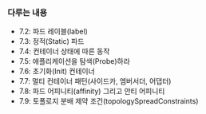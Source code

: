 ### 다루는 내용 
- 7.2: 파드 레이블(label) 
- 7.3: 정적(Static) 파드 
- 7.4: 컨테이너 상태에 따른 동작 
- 7.5: 애플리케이션을 탐색(Probe)하라
- 7.6: 초기화(Init) 컨테이너  
- 7.7: 멀티 컨테이너 패턴(사이드카, 엠버서더, 어댑터)
- 7.8: 파드 어피니티(affinity) 그리고 안티 어피니티
- 7.9: 토폴로지 분배 제약 조건(topologySpreadConstraints)